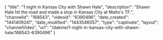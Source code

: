 {
    "title": "1 night in Kansas City with Shawn Hale",
    "description": "Shawn Hale hit the road and made a stop in Kansas City at Malto's TF.",
    "channelid": "168543",
    "videoid": "6390496",
    "date_created": "1441409241",
    "date_modified": "1443546057",
    "type": "captivate",
    "layout": "channelVideo",
    "url": "\/dakine\/1-night-in-kansas-city-with-shawn-hale\/168543-6390496"
}